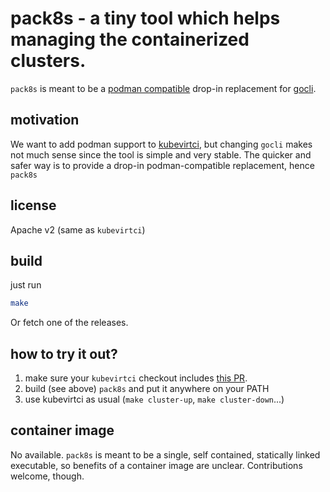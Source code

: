 # pack8s - a tiny tool which helps managing the containerized clusters. 

`pack8s` is meant to be a [podman compatible](https://podman.io/) drop-in replacement for [gocli](https://github.com/kubevirt/kubevirtci/tree/master/cluster-provision#using-gocli).

## motivation
We want to add podman support to [kubevirtci](https://github.com/kubevirt/kubevirtci), but changing
`gocli` makes not much sense since the tool is simple and very stable. The quicker and safer way is
to provide a drop-in podman-compatible replacement, hence `pack8s`

## license
Apache v2 (same as `kubevirtci`)

## build
just run
```bash
make
```

Or fetch one of the releases.

## how to try it out?
1. make sure your `kubevirtci` checkout includes [this PR](https://github.com/kubevirt/kubevirtci/pull/168).
2. build (see above) `pack8s` and put it anywhere on your PATH
3. use kubevirtci as usual (`make cluster-up`, `make cluster-down`...)

## container image
No available. `pack8s` is meant to be a single, self contained, statically linked executable, so benefits of a container image are unclear.
Contributions welcome, though.
